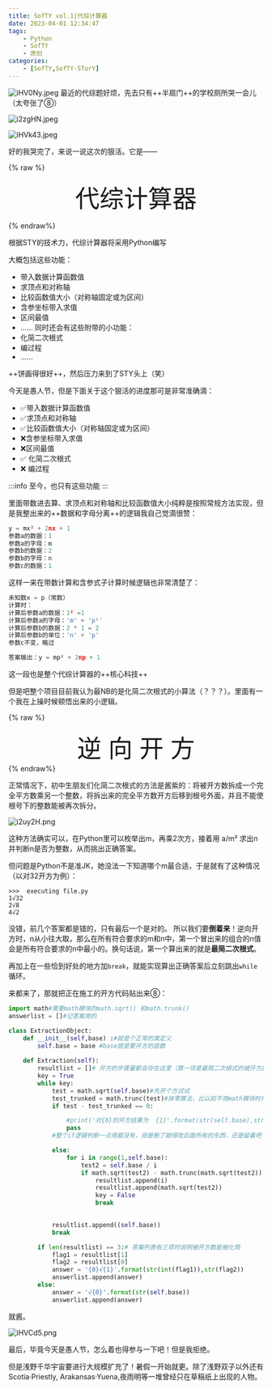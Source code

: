 ```yaml
---
title: SofTY vol.1|代综计算器
date: 2023-04-01 12:34:47
tags:
    - Python
    - SofTY
    - 原创
categories:
    - [SofTY,SofTY-STorY]
---
```

![iHV0Ny.jpeg](https://i.imgloc.com/2023/04/01/iHV0Ny.jpeg)
最近的代综题好烦，先去只有++半扇门++的学校厕所哭一会儿（太夸张了⑧）
<!--more-->
![i2zgHN.jpeg](https://i.imgloc.com/2023/04/01/i2zgHN.jpeg '以防万一你没见过代数综合是什么')


![iHVk43.jpeg](https://i.imgloc.com/2023/04/01/iHVk43.jpeg '给人的感觉……')

好的我哭完了，来说一说这次的狠活。它是——

{% raw %}
<center><font size = 10>代综计算器</font></center>

{% endraw%}

根据STY的技术力，代综计算器将采用Python编写

大概包括这些功能：
- 带入数据计算函数值
- 求顶点和对称轴
- 比较函数值大小（对称轴固定或为区间）
- 含参坐标带入求值
- 区间最值
- ……
同时还会有这些附带的小功能：
- 化简二次根式
- 编过程
- ……

++饼画得很好++，然后压力来到了STY头上（笑）

今天是愚人节，但是下面关于这个狠活的进度那可是非常准确滴：
- ✅带入数据计算函数值
- ✅求顶点和对称轴
- ✅比较函数值大小（对称轴固定或为区间）
- ❌含参坐标带入求值
- ❌区间最值
- ✅ 化简二次根式
- ❌ 编过程

:::info
至今，也只有这些功能
:::

里面带数进去算、求顶点和对称轴和比较函数值大小纯粹是按照常规方法实现，但是我整出来的++数据和字母分离++的逻辑我自己觉滴很赞：
~~~python
y = mx² + 2nx + 1
参数a的数据：1
参数a的字母：m
参数b的数据：2
参数b的字母：n
参数c的数据：1
~~~
这样一来在带数计算和含参式子计算时候逻辑也非常清楚了：
~~~python
未知数x = p（常数）
计算时：
计算后参数a的数据：1² =1
计算后参数a的字母：'m' + 'p²'
计算后参数b的数据：2 * 1 = 2
计算后参数b的单位：'n' + 'p'
参数c不变，略过

答案输出：y = mp² + 2np + 1
~~~
这一段也是整个代综计算器的++核心科技++

但是吧整个项目目前我认为最NB的是化简二次根式的小算法（？？？）。里面有一个我在上操时候顿悟出来的小逻辑。

{% raw %}
<center><font size = 9>逆 向 开 方</font></center>
{% endraw%}

正常情况下，初中生朋友们化简二次根式的方法是酱紫的：将被开方数拆成一个完全平方数乘另一个整数，将拆出来的完全平方数开方后移到根号外面，并且不能使根号下的整数能被再次拆分。

![i2uy2H.png](https://i.imgloc.com/2023/04/01/i2uy2H.png)

这种方法确实可以，在Python里可以枚举出m，再乘2次方，接着用 a/m² 求出n并判断n是否为整数，从而挑出正确答案。

但问题是Python不是准JK，她没法一下知道哪个m最合适，于是就有了这种情况（以对32开方为例）：
~~~
>>>  executing file.py
1√32
2√8
4√2

~~~
没错，前几个答案都是错的，只有最后一个是对的。
所以我们要**倒着来**！逆向开方时，n从小往大取，那么在所有符合要求的m和n中，第一个冒出来的组合的n值会是所有符合要求的n中最小的。换句话说，第一个算出来的就是**最简二次根式**。

再加上在一些恰到好处的地方加`break`，就能实现算出正确答案后立刻跳出`while`循环。

来都来了，那就把正在施工的开方代码贴出来⑧：




~~~python
import math#需要math模块的math.sqrt() 和math.trunk()
answerlist = []#记答案用的

class ExtractionObject:
    def __init__(self,base) :#就是个正常的类定义
        self.base = base #base就是要开方的底数
    
    def Extraction(self):
        resultlist = []# 开方的步骤量都会存在这里（第一项是最简二次根式的被开方数，第二项是最简二次根式前面的整数，第三项是任何情况下都会添加的原被开方数
        key = True
        while key:
            test = math.sqrt(self.base)#先开个方试试
            test_trunked = math.trunc(test)#抹零算法，比以前不用math模块时用的先乘10再除10好多了
            if test - test_trunked == 0:

                #print('对{0}的开方结果为  {1}'.format(str(self.base),str(int(math.sqrt(self.base)))))
                pass
            #整个if逻辑判断一点用都没有，但是删了就得改后面所有的东西，还是留着吧

            else:
                for i in range(1,self.base):
                    test2 = self.base / i
                    if math.sqrt(test2) - math.trunc(math.sqrt(test2)) == 0:
                        resultlist.append(i)
                        resultlist.append(math.sqrt(test2))
                        key = False
                        break
               

            resultlist.append((self.base))
            break

        if len(resultlist) == 3:# 答案列表有三项时说明被开方数能被化简
            flag1 = resultlist[1]
            flag2 = resultlist[0]
            answer = '{0}√{1}'.format(str(int(flag1)),str(flag2))
            answerlist.append(answer)
        else:
            answer = '√{0}'.format(str(self.base))
            answerlist.append(answer)

~~~
就酱。

![iHVCd5.png](https://i.imgloc.com/2023/04/01/iHVCd5.png '图文无关，但是真的好好笑啊23333')



最后，毕竟今天是愚人节，怎么着也得参与一下吧！但是我拒绝。

但是浅野千华宇宙要进行大规模扩充了！暑假一开始就更。除了浅野双子以外还有Scotia·Priestly, Arakansas·Yuena,夜雨明等一堆曾经只在草稿纸上出现的人物。